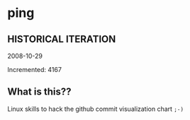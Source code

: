 # ping

## HISTORICAL ITERATION
2008-10-29

Incremented: 4167

## What is this?? 
Linux skills to hack the github commit visualization chart `;-)`
